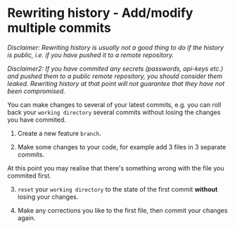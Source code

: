# Rewriting history - Add/modify multiple commits

*Disclaimer: Rewriting history is usually not a good thing to do if the history is public, i.e. if you have pushed it to a remote repository.*

*Disclaimer2: If you have commited any secrets (passwords, api-keys etc.) and pushed them to a public remote repository, you should consider them leaked. Rewriting history at that point will not guarantee that they have not been compromised.* 

You can make changes to several of your latest commits, e.g. you can roll back your `working directory` several commits without losing the changes you have commited.

1. Create a new feature `branch`.

2. Make some changes to your code, for example add 3 files in 3 separate commits.

At this point you may realise that there's something wrong with the file you commited first.

3. `reset` your `working directory` to the state of the first commit **without** losing your changes.

4. Make any corrections you like to the first file, then commit your changes again.